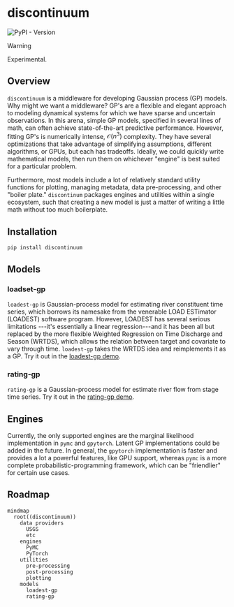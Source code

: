 # discontinuum

![PyPI - Version](https://img.shields.io/pypi/v/discontinuum)

> [!WARNING]  
> Experimental.

## Overview
`discontinuum` is a middleware for developing Gaussian process (GP) models.
Why might we want a middleware? 
GP's are a flexible and elegant approach to modeling dynamical systems
for which we have sparse and uncertain observations.
In this arena, simple GP models, specified in several lines of math,
can often achieve state-of-the-art predictive performance.
However, fitting GP's is numerically intense, $\mathcal{O}(n^3)$ complexity.
They have several optimizations that take advantage of simplifying assumptions,
different algorithms, or GPUs, but each has tradeoffs.
Ideally, we could quickly write mathematical models, then run them on whichever
"engine" is best suited for a particular problem.

Furthermore, most models include a lot of relatively standard utility functions
for plotting, managing metadata, data pre-processing, and other "boiler plate."
`discontinum` packages engines and utilities within a single ecosystem,
such that creating a new model is just a matter of writing a little math without 
too much boilerplate.

## Installation
```
pip install discontinuum
```

## Models

### loadset-gp
`loadest-gp` is Gaussian-process model for estimating river constituent time series,
which borrows its namesake from the venerable LOAD ESTimator (LOADEST) software program.
However, LOADEST has several serious limitations
---it's essentially a linear regression---and it has been all but replaced by
the more flexible Weighted Regression on Time Discharge and Season (WRTDS),
which allows the relation between target and covariate to vary through time.
`loadest-gp` takes the WRTDS idea and reimplements it as a GP.
Try it out in the [loadest-gp demo](https://github.com/thodson-usgs/discontinuum/blob/main/notebooks/loadest-gp-demo.ipynb).

### rating-gp
`rating-gp` is a Gaussian-process model for estimate river flow from stage time series.
Try it out in the [rating-gp demo](https://github.com/thodson-usgs/discontinuum/blob/main/notebooks/rating-gp-demo.ipynb).

## Engines
Currently, the only supported engines are the marginal likelihood implementation in `pymc` and `gpytorch`.
Latent GP implementations could be added in the future.
In general, the `gpytorch` implementation is faster and provides a lot a powerful features,
like GPU support, whereas `pymc` is a more complete probabilistic-programming framework,
which can be "friendlier" for certain use cases.


## Roadmap
```mermaid
mindmap
  root((discontinuum))
    data providers
      USGS
      etc
    engines
      PyMC
      PyTorch
    utilities
      pre-processing
      post-processing
      plotting
    models
      loadest-gp
      rating-gp
```
